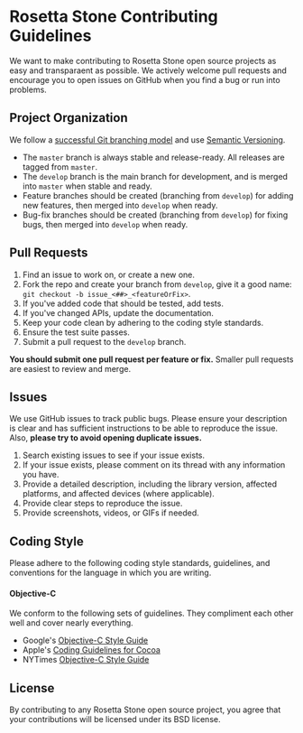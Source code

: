 # Rosetta Stone Contributing Guidelines

We want to make contributing to Rosetta Stone open source projects as easy and transparaent as possible. 
We actively welcome pull requests and encourage you to open issues on GitHub when you find a bug or run into problems.

## Project Organization

We follow a [successful Git branching model](http://nvie.com/posts/a-successful-git-branching-model) and use [Semantic Versioning](http://semver.org).

* The `master` branch is always stable and release-ready. All releases are tagged from `master`.
* The `develop` branch is the main branch for development, and is merged into `master` when stable and ready.
* Feature branches should be created (branching from `develop`) for adding new features, then merged into `develop` when ready.
* Bug-fix branches should be created (branching from `develop`) for fixing bugs, then merged into `develop` when ready.

## Pull Requests

1. Find an issue to work on, or create a new one.
2. Fork the repo and create your branch from `develop`, give it a good name: `git checkout -b issue_<##>_<featureOrFix>`.
3. If you've added code that should be tested, add tests.
4. If you've changed APIs, update the documentation.
5. Keep your code clean by adhering to the coding style standards.
6. Ensure the test suite passes.
7. Submit a pull request to the `develop` branch.

**You should submit one pull request per feature or fix.** Smaller pull requests are easiest to review and merge.

## Issues

We use GitHub issues to track public bugs. Please ensure your description is clear and has sufficient instructions to be able to reproduce the issue. Also, **please try to avoid opening duplicate issues.**

1. Search existing issues to see if your issue exists.
2. If your issue exists, please comment on its thread with any information you have.
3. Provide a detailed description, including the library version, affected platforms, and affected devices (where applicable).
4. Provide clear steps to reproduce the issue.
5. Provide screenshots, videos, or GIFs if needed.

## Coding Style

Please adhere to the following coding style standards, guidelines, and conventions for the language in which you are writing.

#### Objective-C

We conform to the following sets of guidelines. They compliment each other well and cover nearly everything.

* Google's [Objective-C Style Guide](http://google-styleguide.googlecode.com/svn/trunk/objcguide.xml)
* Apple's [Coding Guidelines for Cocoa](https://developer.apple.com/library/mac/documentation/Cocoa/Conceptual/CodingGuidelines/CodingGuidelines.html)
* NYTimes [Objective-C Style Guide](https://github.com/NYTimes/objective-c-style-guide)

## License

By contributing to any Rosetta Stone open source project, you agree that your contributions will be licensed under its BSD license.

